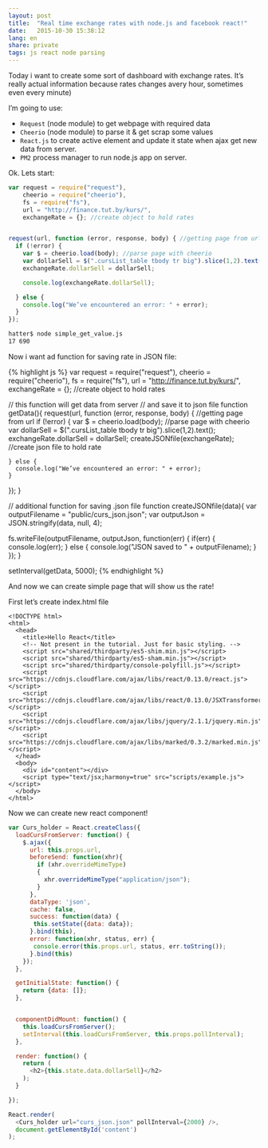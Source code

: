 ```yaml
---
layout: post
title:  "Real time exchange rates with node.js and facebook react!"
date:   2015-10-30 15:38:12
lang: en
share: private
tags: js react node parsing
---
```


Today i want to create some sort of dashboard with exchange rates. It’s really actual information because  rates changes avery hour, sometimes even every minute)

I’m going to use:

- `Request` (node module) to get webpage with required data
- `Cheerio` (node module) to parse it & get scrap some values
- `React.js` to create active element and update it state when ajax get new data from server.
- `PM2` process manager to run node.js app on server.

Ok. Lets start:

```js
var request = require("request"),
    cheerio = require("cheerio"),
    fs = require("fs"),
    url = "http://finance.tut.by/kurs/",
    exchangeRate = {}; //create object to hold rates


request(url, function (error, response, body) { //getting page from url
  if (!error) {
    var $ = cheerio.load(body); //parse page with cheerio
    var dollarSell = $(".cursList_table tbody tr big").slice(1,2).text();
    exchangeRate.dollarSell = dollarSell;

    console.log(exchangeRate.dollarSell);

  } else {
    console.log("We’ve encountered an error: " + error);
  }
});
```

```bash
hatter$ node simple_get_value.js
17 690
```


Now i want ad function for saving rate in JSON file:


{% highlight js %}
var request = require("request"),
    cheerio = require("cheerio"),
    fs = require("fs"),
    url = "http://finance.tut.by/kurs/",
    exchangeRate = {}; //create object to hold rates

// this function will get data from server 
// and save it to json file
function getData(){
  request(url, function (error, response, body) { //getting page from url
    if (!error) {
      var $ = cheerio.load(body); //parse page with cheerio
      var dollarSell = $(".cursList_table tbody tr big").slice(1,2).text();
      exchangeRate.dollarSell = dollarSell;
      createJSONfile(exchangeRate); //create json file to hold rate

    } else {
      console.log("We’ve encountered an error: " + error);
    }
  });
}


// additional function for saving .json file
function createJSONfile(data){
  var outputFilename = "public/curs_json.json";
  var outputJson = JSON.stringify(data, null, 4);

  fs.writeFile(outputFilename, outputJson, function(err) {
    if(err) {
      console.log(err);
    } else {
      console.log("JSON saved to " + outputFilename);
    }
  }); 
}

setInterval(getData, 5000);
{% endhighlight %}


And now we can create simple page that will show us the rate!

First let’s create index.html file


```
<!DOCTYPE html>
<html>
  <head>
    <title>Hello React</title>
    <!-- Not present in the tutorial. Just for basic styling. -->
    <script src="shared/thirdparty/es5-shim.min.js"></script>
    <script src="shared/thirdparty/es5-sham.min.js"></script>
    <script src="shared/thirdparty/console-polyfill.js"></script>
    <script src="https://cdnjs.cloudflare.com/ajax/libs/react/0.13.0/react.js"></script>
    <script src="https://cdnjs.cloudflare.com/ajax/libs/react/0.13.0/JSXTransformer.js"></script>
    <script src="https://cdnjs.cloudflare.com/ajax/libs/jquery/2.1.1/jquery.min.js"></script>
    <script src="https://cdnjs.cloudflare.com/ajax/libs/marked/0.3.2/marked.min.js"></script>
  </head>
  <body>
    <div id="content"></div>
    <script type="text/jsx;harmony=true" src="scripts/example.js"></script>
  </body>
</html>
```

Now we can create new react component!


```js
var Curs_holder = React.createClass({
  loadCursFromServer: function() {
    $.ajax({
      url: this.props.url,
      beforeSend: function(xhr){
        if (xhr.overrideMimeType)
        {
          xhr.overrideMimeType("application/json");
        }
      },
      dataType: 'json',
      cache: false,
      success: function(data) {
       this.setState({data: data});
      }.bind(this),
      error: function(xhr, status, err) {
       console.error(this.props.url, status, err.toString());
      }.bind(this)
    });
  },

  getInitialState: function() {
    return {data: []};
  },


  componentDidMount: function() {
    this.loadCursFromServer();
    setInterval(this.loadCursFromServer, this.props.pollInterval);
  },

  render: function() {
    return (
      <h2>{this.state.data.dollarSell}</h2>
    );
  }

});

React.render(
  <Curs_holder url="curs_json.json" pollInterval={2000} />,
  document.getElementById('content')
);
```
